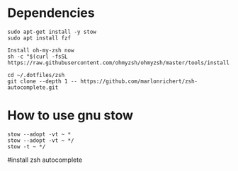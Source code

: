 # Dependencies
```
sudo apt-get install -y stow
sudo apt install fzf

Install oh-my-zsh now
sh -c "$(curl -fsSL https://raw.githubusercontent.com/ohmyzsh/ohmyzsh/master/tools/install.sh)"

cd ~/.dotfiles/zsh
git clone --depth 1 -- https://github.com/marlonrichert/zsh-autocomplete.git

```

# How to use gnu stow
```
stow --adopt -vt ~ *
stow --adopt -vt ~ */
stow -t ~ */
```


#install zsh autocomplete
